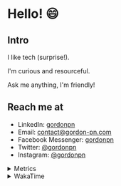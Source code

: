 # Hello! 😄

## Intro

I like tech (surprise!).

I'm curious and resourceful.

Ask me anything, I'm friendly!

## Reach me at

- LinkedIn: [gordonpn](https://www.linkedin.com/in/gordonpn/)
- Email: [contact@gordon-pn.com](mailto:contact@gordon-pn.com)
- Facebook Messenger: [gordonpn](https://www.messenger.com/t/Gordonpn)
- Twitter: [@gordonpn](https://twitter.com/Gordonpn)
- Instagram: [@gordonpn](https://www.instagram.com/gordonpn/)

<details>
  <summary>Metrics</summary>

  <img align="center" src="https://github.com/gordonpn/gordonpn/blob/master/github-metrics.svg" alt="GitHub Metrics">

</details>

<details>
  <summary>WakaTime</summary>

  <!--START_SECTION:waka-->
📊 **This Week I Spent My Time On** 

```text
💬 Programming Languages: 
Java                     7 hrs 48 mins       █████████████░░░░░░░░░░░░   53.49 % 
TypeScript               2 hrs 45 mins       █████░░░░░░░░░░░░░░░░░░░░   18.85 % 
XML                      1 hr 38 mins        ███░░░░░░░░░░░░░░░░░░░░░░   11.20 % 
Brazil Dependency Config 48 mins             █░░░░░░░░░░░░░░░░░░░░░░░░   05.52 % 
Other                    41 mins             █░░░░░░░░░░░░░░░░░░░░░░░░   04.70 % 

🔥 Editors: 
IntelliJ IDEA            10 hrs 20 mins      ██████████████████░░░░░░░   70.89 % 
Cursor                   3 hrs 37 mins       ██████░░░░░░░░░░░░░░░░░░░   24.79 % 
VS Code                  37 mins             █░░░░░░░░░░░░░░░░░░░░░░░░   04.32 % 
```


 Last Updated on 02/10/2024 10:23:40 UTC
<!--END_SECTION:waka-->
</details>
